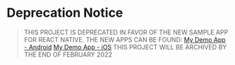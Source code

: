 # Deprecation Notice

> THIS PROJECT IS DEPRECATED IN FAVOR OF THE NEW SAMPLE APP FOR REACT NATIVE.
> THE NEW APPS CAN BE FOUND:
> [My Demo App - Android](https://github.com/saucelabs/my-demo-app-android)
> [My Demo App - iOS](https://github.com/saucelabs/my-demo-app-ios)
> THIS PROJECT WILL BE ARCHIVED BY THE END OF FEBRUARY 2022
